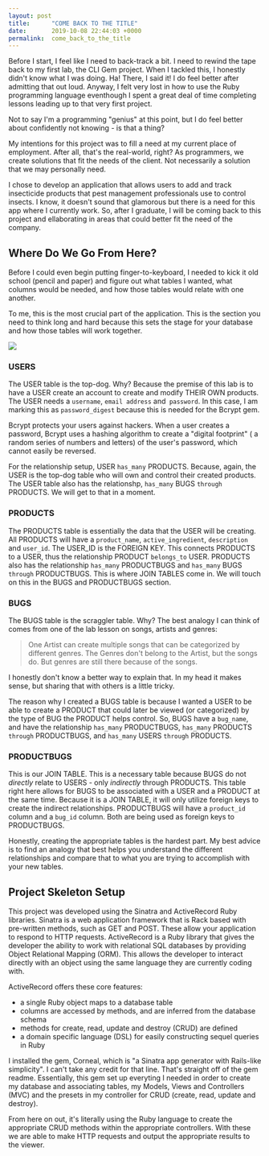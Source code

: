 ```yaml
---
layout: post
title:      "COME BACK TO THE TITLE"
date:       2019-10-08 22:44:03 +0000
permalink:  come_back_to_the_title
---
```



Before I start, I feel like I need to back-track a bit. I need to rewind the tape back to my first lab, the CLI Gem project. When I tackled this, I honestly didn't know what I was doing. Ha! There, I said it! I do feel better after admitting that out loud. Anyway, I felt very lost in how to use the Ruby programming language eventhough I spent a great deal of time completing lessons leading up to that very first project.

Not to say I'm a programming "genius" at this point, but I do feel better about confidently not knowing - is that a thing?

My intentions for this project was to fill a need at my current place of employment. After all, that's the real-world, right? As programmers, we create solutions that fit the needs of the client. Not necessarily a solution that we may personally need.

I chose to develop an application that allows users to add and track insecticide products that pest management professionals use to control insects. I know, it doesn't sound that glamorous but there is a need for this app where I currently work. So, after I graduate, I will be coming back to this project and ellaborating in areas that could better fit the need of the company.

## Where Do We Go From Here?

Before I could even begin putting finger-to-keyboard, I needed to kick it old school (pencil and paper) and figure out what tables I wanted, what columns would be needed, and how those tables would relate with one another.

To me, this is the most crucial part of the application. This is the section you need to think long and hard because this sets the stage for your database and how those tables will work together.

![](https://res.cloudinary.com/tracyr/image/upload/c_scale,w_500/v1570574513/20191008_173702_xfhrwc.jpg)

### USERS

The USER table is the top-dog. Why? Because the premise of this lab is to have a USER create an account to create and modify THEIR OWN products. The USER needs a `username`, `email address` and` password`. In this case, I am marking this as `password_digest` because this is needed for the Bcrypt gem.

Bcrypt protects your users against hackers. When a user creates a password, Bcrypt uses a hashing algorithm to create a "digital footprint" ( a random series of numbers and letters) of the user's password, which cannot easily be reversed.

For the relationship setup, USER `has_many` PRODUCTS. Because, again, the USER is the top-dog table who will own and control their created products. The USER table also has the relationshp, `has_many` BUGS `through` PRODUCTS. We will get to that in a moment.

### PRODUCTS

The PRODUCTS table is essentially the data that the USER will be creating. All PRODUCTS will have a `product_name`, `active_ingredient`, `description` and `user_id`. The USER_ID is the FOREIGN KEY. This connects PRODUCTS to a USER, thus the relationship PRODUCT `belongs_to` USER.  PRODUCTS also has the relationship `has_many` PRODUCTBUGS and `has_many` BUGS `through` PRODUCTBUGS. This is where JOIN TABLES come in. We will touch on this in the BUGS and PRODUCTBUGS section.

### BUGS

The BUGS table is the scraggler table. Why? The best analogy I can think of comes from one of the lab lesson on songs, artists and genres:

> One Artist can create multiple songs that can be categorized by different genres. The Genres don't belong to the Artist, but the songs do. But genres are still there because of the songs.

I honestly don't know a better way to explain that. In my head it makes sense, but sharing that with others is a little tricky.

The reason why I created a BUGS table is because I wanted a USER to be able to create a PRODUCT that could later be viewed (or categorized) by the type of BUG the PRODUCT helps control. So, BUGS have a `bug_name`, and have the relationship `has_many` PRODUCTBUGS, `has_many` PRODUCTS `through` PRODUCTBUGS, and `has_many` USERS `through` PRODUCTS.

### PRODUCTBUGS

This is our JOIN TABLE.  This is a necessary table because BUGS do not *directly* relate to USERS - only *indirectly* through PRODUCTS. This table right here allows for BUGS to be associated with a USER and a PRODUCT at the same time. Because it is a JOIN TABLE, it will only utilize foreign keys to create the indirect relationships. PRODUCTBUGS will have a `product_id` column and a `bug_id` column. Both are being used as foreign keys to PRODUCTBUGS.

Honestly, creating the appropriate tables is the hardest part. My best advice is to find an analogy that best helps you understand the different relationships and compare that to what you are trying to accomplish with your new tables.

## Project Skeleton Setup

This project was developed using the Sinatra and ActiveRecord Ruby libraries. Sinatra is a web application framework that is Rack based with pre-written methods, such as GET and POST. These allow your application to respond to HTTP requests. ActiveRecord is a Ruby library that gives the developer the ability to work with relational SQL databases by providing Object Relational Mapping (ORM). This allows the developer to interact directly with an object using the same language they are currently coding with.

ActiveRecord offers these core features:

* a single Ruby object maps to a database table
* columns are accessed by methods, and are inferred from the database schema
* methods for create, read, update and destroy (CRUD) are defined
* a domain specific language (DSL) for easily constructing sequel queries in Ruby

I installed the gem, Corneal, which is "a Sinatra app generator with Rails-like simplicity". I can't take any credit for that line. That's straight off of the gem readme. Essentially, this gem set up everyting I needed in order to create my database and associating tables, my Models, Views and Controllers (MVC) and the presets in my controller for CRUD (create, read, update and destroy).

From here on out, it's literally using the Ruby language to create the appropriate CRUD methods within the appropriate controllers. With these we are able to make HTTP requests and output the appropriate results to the viewer.


